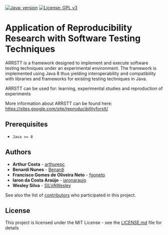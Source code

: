 [![Java: version](https://img.shields.io/badge/JAVA-%3E%3D%208-blue.svg)](https://www.oracle.com/technetwork/java/javase/overview/java8-2100321.html)
[![License: GPL v3](https://img.shields.io/badge/License-GPLv3-blue.svg)](https://www.gnu.org/licenses/gpl-3.0)

# Application of Reproducibility Research with Software Testing Techniques

  ARRSTT is a framework designed to implement and execute software testing techniques under an experimental environment. The framework is implemented using Java 8 thus yielding interoperability and compatibility with libraries and frameworks for existing testing techniques in Java.

  ARRSTT can be used for: learning, experimental studies and reproduction of experiments
  
  More information about ARRSTT can be found here: https://sites.google.com/site/reproducibilityforstt/

## Prerequisites

* `Java >= 8`

## Authors

* **Arthur Costa** - [arthurepc](https://github.com/arthurepc)
* **Benardi Nunes** - [Benardi](https://github.com/Benardi)
* **Francisco Gomes de Oliveira Neto** - [fgoneto](https://github.com/fgoneto)
* **Iaron da Costa Araújo** - [iaronaraujo](https://github.com/iaronaraujo)
* **Wesley Silva** - [SILVAWesley](https://github.com/SILVAWesley)

See also the list of [contributors](https://github.com/Benardi/ARRSTT/contributors) who participated in this project.

## License

This project is licensed under the MIT License - see the [LICENSE.md](LICENSE.md) file for details
